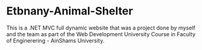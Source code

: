 # Etbnany-Animal-Shelter
This is a .NET MVC full dynamic website that was a project done by myself and the team as part of the Web Development University Course in Faculty of Enginerering - AinShams University.
